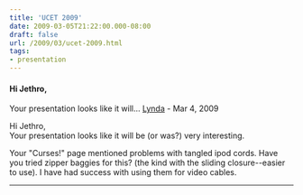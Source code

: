 ```yaml
---
title: 'UCET 2009'
date: 2009-03-05T21:22:00.000-08:00
draft: false
url: /2009/03/ucet-2009.html
tags: 
- presentation
---
```


#### Hi Jethro,  
Your presentation looks like it will...
[Lynda](https://www.blogger.com/profile/08972876186410523731 "noreply@blogger.com") - <time datetime="2009-03-19T14:10:00.000-07:00">Mar 4, 2009</time>

Hi Jethro,  
Your presentation looks like it will be (or was?) very interesting.  
  
Your "Curses!" page mentioned problems with tangled ipod cords. Have you tried zipper baggies for this? (the kind with the sliding closure--easier to use). I have had success with using them for video cables.
<hr />
